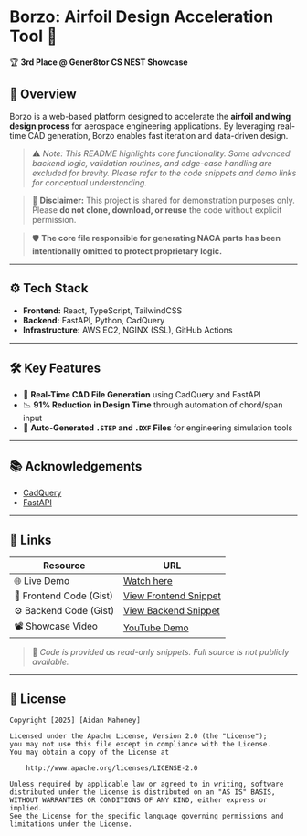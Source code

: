 # Borzo: Airfoil Design Acceleration Tool 🚀  
🏆 **3rd Place @ Gener8tor CS NEST Showcase**

## 📌 Overview
Borzo is a web-based platform designed to accelerate the **airfoil and wing design process** for aerospace engineering applications. By leveraging real-time CAD generation, Borzo enables fast iteration and data-driven design.

> ⚠️ *Note: This README highlights core functionality. Some advanced backend logic, validation routines, and edge-case handling are excluded for brevity. Please refer to the code snippets and demo links for conceptual understanding.*

> 🚫 **Disclaimer:** This project is shared for demonstration purposes only.  
> Please **do not clone, download, or reuse** the code without explicit permission.

> 🛡️ **The core file responsible for generating NACA parts has been intentionally omitted to protect proprietary logic.**

---

## ⚙️ Tech Stack
- **Frontend:** React, TypeScript, TailwindCSS  
- **Backend:** FastAPI, Python, CadQuery
- **Infrastructure:** AWS EC2, NGINX (SSL), GitHub Actions

---

## 🛠 Key Features
- 🔄 **Real-Time CAD File Generation** using CadQuery and FastAPI  
- 📉 **91% Reduction in Design Time** through automation of chord/span input   
- 📡 **Auto-Generated `.STEP` and `.DXF` Files** for engineering simulation tools  

---

## 📚 Acknowledgements
- [CadQuery](https://github.com/CadQuery/cadquery)  
- [FastAPI](https://fastapi.tiangolo.com/)  

---

## 🔗 Links
| Resource         | URL |
|------------------|-----|
| 🌐 Live Demo      | [Watch here](https://www.youtube.com/watch?v=Y9JtXRoT-Wc) |
| 🧪 Frontend Code (Gist)  | [View Frontend Snippet](https://gist.github.com/aidanmahoney/e6c8716e90149b49926983f0b00cd72a) |
| ⚙️ Backend Code (Gist)   | [View Backend Snippet](https://gist.github.com/aidanmahoney/26146409dde1c9281d93feef328965c5) |
| 📽️ Showcase Video | [YouTube Demo](https://youtu.be/mmh33WVV1yg?t=330) |

> 🔐 *Code is provided as read-only snippets. Full source is not publicly available.*

---

## 📜 License

    Copyright [2025] [Aidan Mahoney]

    Licensed under the Apache License, Version 2.0 (the "License");
    you may not use this file except in compliance with the License.
    You may obtain a copy of the License at

        http://www.apache.org/licenses/LICENSE-2.0

    Unless required by applicable law or agreed to in writing, software
    distributed under the License is distributed on an "AS IS" BASIS,
    WITHOUT WARRANTIES OR CONDITIONS OF ANY KIND, either express or implied.
    See the License for the specific language governing permissions and
    limitations under the License.

